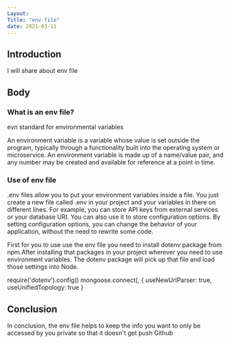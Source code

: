 ```yaml
---
Layout:
Title: "env file"
date: 2021-03-11
---
```


## Introduction

I will share about env file

## Body

### What is an env file?

evn standard for environmental variables

An environment variable is a variable whose value is set outside the program, typically through a functionality built into the operating system or microservice. An environment variable is made up of a name/value pair, and any number may be created and available for reference at a point in time.

### Use of env file

.env files allow you to put your environment variables inside a file. You just create a new file called .env in your project and your variables in there on different lines. For example, you can store API keys from external services or your database URI. You can also use it to store configuration options. By setting configuration options, you can change the behavior of your application, without the need to rewrite some code.

First for you to use use the env file you need to install dotenv package from npm.After installing that packages in your project wherever you need to use environment variables. The dotenv package will pick up that file and load those settings into Node.

require('dotenv').config()
mongoose.connect(<Your URI>, { useNewUrlParser: true, useUnifiedTopology: true }

## Conclusion

In conclusion, the env file helps to keep the info you want to only be accessed by you private so that it doesn't get push Github
